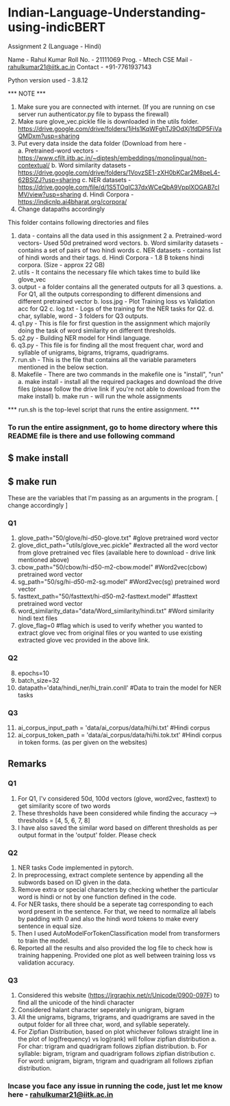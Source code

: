 # Indian-Language-Understanding-using-indicBERT

Assignment 2 (Language - Hindi)

Name - Rahul Kumar
Roll No. - 21111069
Prog. - Mtech CSE
Mail - rahulkumar21@iitk.ac.in
Contact - +91-7761937143


Python version used - 3.8.12

*** NOTE *** 
1. Make sure you are connected with internet. (If you are running on cse server run authenticator.py file to bypass the firewall)
2. Make sure glove_vec.pickle file is downloaded in the utils folder. https://drive.google.com/drive/folders/1jHs1KqWFghTJ9OdXj1fdDP5FiVaQMDxm?usp=sharing
3. Put every data inside the data folder (Download from here -  
    a. Pretrained-word vectors - https://www.cfilt.iitb.ac.in/~diptesh/embeddings/monolingual/non-contextual/
    b. Word similarity datasets - https://drive.google.com/drive/folders/1VovzSE1-zXH0bKCar2M8peL4-62BSlZJ?usp=sharing
    c. NER datasets - https://drive.google.com/file/d/1S5TOqIC37dxWCeQbA9VpplXOGAB7cIMV/view?usp=sharing
    d. Hindi Corpora - https://indicnlp.ai4bharat.org/corpora/
4. Change datapaths accordingly

This folder contains following directories and files 
1. data - contains all the data used in this assignment 2
    a.  Pretrained-word vectors- Used 50d pretrained word vectors.
    b.  Word similarity datasets - contains a set of pairs of two hindi words
    c.  NER datasets - contains list of hindi words and their tags.
    d.  Hindi Corpora - 1.8 B tokens hindi corpora. (Size - approx 22 GB)
2. utils - It contains the necessary file which takes time to build like glove_vec
3. output - a folder contains all the generated outputs for all 3 questions.
    a. For Q1, all the outputs corresponding to different dimensions and different pretrained vector
    b. loss.jpg - Plot Training loss vs Validation acc for Q2
    c. log.txt - Logs of the training for the NER tasks for Q2.
    d. char, syllable, word - 3 folders for Q3 outputs.
4. q1.py - This is file for first question in the assignment which majorily doing the task of word similarity on different thresholds.
5. q2.py - Building NER model for Hindi language.
6. q3.py - This file is for finding all the most frequent char, word and syllable of unigrams, bigrams, trigrams, quadrigrams.
7. run.sh - This is the file that contains all the variable parameters mentioned in the below section.
8. Makefile - There are two commands in the makefile one is "install", "run"
    a.  make install - install all the required packages and download the drive files (please follow the drive link if you're not able to download from the make install)
    b.  make run - will run the whole assignments

*** run.sh is the top-level script that runs the entire assignment. ***

### To run the entire assignment, go to home directory where this README file is there and use following command
##  $ make install 
##  $ make run 

These are the variables that I'm passing as an arguments in the program. [ change accordingly ]

### Q1
1. glove_path="50/glove/hi-d50-glove.txt" #glove pretrained word vector
2. glove_dict_path="utils/glove_vec.pickle" #extracted all the word vector from glove pretrained vec files (available here to download - drive link mentioned above)
3. cbow_path="50/cbow/hi-d50-m2-cbow.model" #Word2vec(cbow) pretrained word vector
4. sg_path="50/sg/hi-d50-m2-sg.model" #Word2vec(sg) pretrained word vector
5. fasttext_path="50/fasttext/hi-d50-m2-fasttext.model" #fasttext pretrained word vector
6. word_similarity_data="data/Word_similarity/hindi.txt" #Word similarity hindi text files
7. glove_flag=0 #flag which is used to verify whether you wanted to extract glove vec from original files or you wanted to use existing extracted glove vec provided in the above link.

### Q2
8. epochs=10 
9. batch_size=32
10. datapath='data/hindi_ner/hi_train.conll' #Data to train the model for NER tasks

### Q3
11. ai_corpus_input_path = 'data/ai_corpus/data/hi/hi.txt' #Hindi corpus 
12. ai_corpus_token_path = 'data/ai_corpus/data/hi/hi.tok.txt' #Hindi corpus in token forms. (as per given on the websites)


## Remarks
### Q1
1. For Q1, I'v considered 50d, 100d vectors (glove, word2vec, fasttext) to get similarity score of two words
2. These thresholds have been considered while finding the accuracy --> thresholds = [4, 5, 6, 7, 8]
3. I have also saved the similar word based on different thresholds as per output format in the 'output' folder. Please check

### Q2
1. NER tasks Code implemented in pytorch.
2. In preprocessing, extract complete sentence by appending all the subwords based on ID given in the data.
3. Remove extra or special characters by checking whether the particular word is hindi or not by one function defined in the code.
4. For NER tasks, there should be a seperate tag corresponding to each word present in the sentence. For that, we need to normalize all labels by padding with 0 and also the hindi word tokens to make every sentence in equal size.
5. Then I used AutoModelForTokenClassification model from transformers to train the model.
6. Reported all the results and also provided the log file to check how is training happening. Provided one plot as well between training loss vs validation accuracy.

### Q3
1. Considered this website (https://jrgraphix.net/r/Unicode/0900-097F) to find all the unicode of the hindi character
2. Considered halant character seperately in unigram, bigram
3. All the unigrams, bigrams, trigrams, and quadrigrams are saved in the output folder for all three char, word, and syllable seperately.
4. For Zipfian Distribution, based on plot whichever follows straight line in the plot of log(frequency) vs log(rank) will follow zipfian distribution
    a. For char: trigram and quadrigram follows zipfian distribution.
    b. For syllable: bigram, trigram and quadrigram follows zipfian distribution
    c. For word: unigram, bigram, trigram and quadrigram all follows zipfian distribution.

### Incase you face any issue in running the code, just let me know here - rahulkumar21@iitk.ac.in
